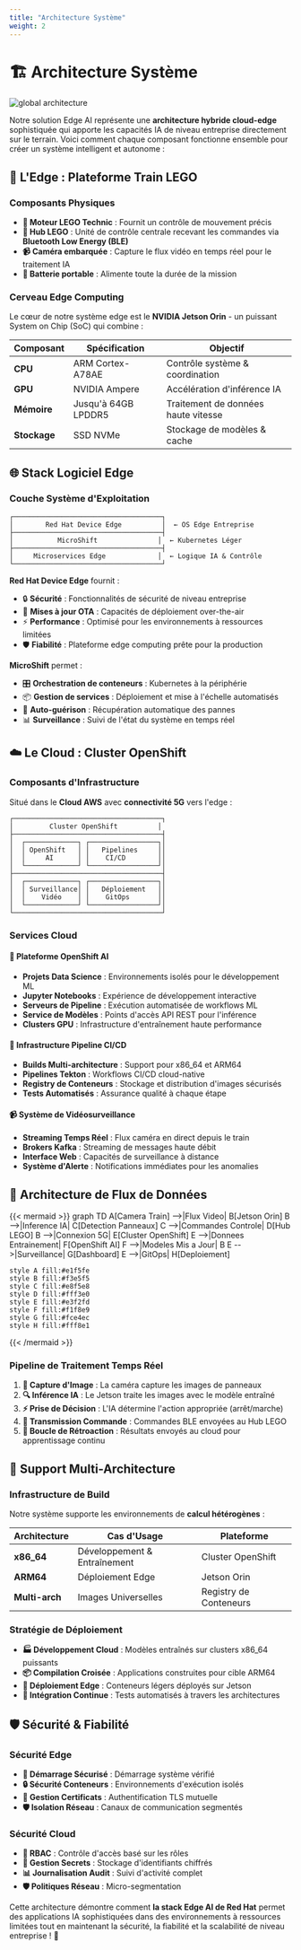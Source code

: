 ```yaml
---
title: "Architecture Système"
weight: 2
---
```


# 🏗️ Architecture Système

![global architecture](/images/architecture-global.png)

Notre solution Edge AI représente une **architecture hybride cloud-edge** sophistiquée qui apporte les capacités IA de niveau entreprise directement sur le terrain. Voici comment chaque composant fonctionne ensemble pour créer un système intelligent et autonome :

## 🚂 L'Edge : Plateforme Train LEGO

### Composants Physiques
- **🔧 Moteur LEGO Technic** : Fournit un contrôle de mouvement précis
- **🧠 Hub LEGO** : Unité de contrôle centrale recevant les commandes via **Bluetooth Low Energy (BLE)**
- **📹 Caméra embarquée** : Capture le flux vidéo en temps réel pour le traitement IA
- **🔋 Batterie portable** : Alimente toute la durée de la mission

### Cerveau Edge Computing
Le cœur de notre système edge est le **NVIDIA Jetson Orin** - un puissant System on Chip (SoC) qui combine :

| Composant | Spécification | Objectif |
|-----------|---------------|----------|
| **CPU** | ARM Cortex-A78AE | Contrôle système & coordination |
| **GPU** | NVIDIA Ampere | Accélération d'inférence IA |
| **Mémoire** | Jusqu'à 64GB LPDDR5 | Traitement de données haute vitesse |
| **Stockage** | SSD NVMe | Stockage de modèles & cache |

## 🌐 Stack Logiciel Edge

### Couche Système d'Exploitation
```
┌─────────────────────────────────────┐
│        Red Hat Device Edge          │  ← OS Edge Entreprise
├─────────────────────────────────────┤
│           MicroShift               │  ← Kubernetes Léger
├─────────────────────────────────────┤
│     Microservices Edge             │  ← Logique IA & Contrôle
└─────────────────────────────────────┘
```

**Red Hat Device Edge** fournit :
- 🔒 **Sécurité** : Fonctionnalités de sécurité de niveau entreprise
- 🔄 **Mises à jour OTA** : Capacités de déploiement over-the-air
- ⚡ **Performance** : Optimisé pour les environnements à ressources limitées
- 🛡️ **Fiabilité** : Plateforme edge computing prête pour la production

**MicroShift** permet :
- 🎛️ **Orchestration de conteneurs** : Kubernetes à la périphérie
- 📦 **Gestion de services** : Déploiement et mise à l'échelle automatisés
- 🔄 **Auto-guérison** : Récupération automatique des pannes
- 📊 **Surveillance** : Suivi de l'état du système en temps réel

## ☁️ Le Cloud : Cluster OpenShift

### Composants d'Infrastructure
Situé dans le **Cloud AWS** avec **connectivité 5G** vers l'edge :

```
┌─────────────────────────────────────┐
│         Cluster OpenShift          │
├─────────────────────────────────────┤
│  ┌─────────────┐ ┌─────────────────┐│
│  │ OpenShift   │ │   Pipelines     ││
│  │     AI      │ │    CI/CD        ││
│  └─────────────┘ └─────────────────┘│
├─────────────────────────────────────┤
│  ┌─────────────┐ ┌─────────────────┐│
│  │ Surveillance│ │   Déploiement   ││
│  │    Vidéo    │ │    GitOps       ││
│  └─────────────┘ └─────────────────┘│
└─────────────────────────────────────┘
```

### Services Cloud

#### 🤖 Plateforme OpenShift AI
- **Projets Data Science** : Environnements isolés pour le développement ML
- **Jupyter Notebooks** : Expérience de développement interactive
- **Serveurs de Pipeline** : Exécution automatisée de workflows ML
- **Service de Modèles** : Points d'accès API REST pour l'inférence
- **Clusters GPU** : Infrastructure d'entraînement haute performance

#### 🔄 Infrastructure Pipeline CI/CD
- **Builds Multi-architecture** : Support pour x86_64 et ARM64
- **Pipelines Tekton** : Workflows CI/CD cloud-native
- **Registry de Conteneurs** : Stockage et distribution d'images sécurisés
- **Tests Automatisés** : Assurance qualité à chaque étape

#### 📹 Système de Vidéosurveillance
- **Streaming Temps Réel** : Flux caméra en direct depuis le train
- **Brokers Kafka** : Streaming de messages haute débit
- **Interface Web** : Capacités de surveillance à distance
- **Système d'Alerte** : Notifications immédiates pour les anomalies

## 🔄 Architecture de Flux de Données

{{< mermaid >}}
graph TD
    A[Camera Train] -->|Flux Video| B[Jetson Orin]
    B -->|Inference IA| C[Detection Panneaux]
    C -->|Commandes Controle| D[Hub LEGO]
    B -->|Connexion 5G| E[Cluster OpenShift]
    E -->|Donnees Entrainement| F[OpenShift AI]
    F -->|Modeles Mis a Jour| B
    E -->|Surveillance| G[Dashboard]
    E -->|GitOps| H[Deploiement]
    
    style A fill:#e1f5fe
    style B fill:#f3e5f5
    style C fill:#e8f5e8
    style D fill:#fff3e0
    style E fill:#e3f2fd
    style F fill:#f1f8e9
    style G fill:#fce4ec
    style H fill:#fff8e1
{{< /mermaid >}}

### Pipeline de Traitement Temps Réel
1. **📸 Capture d'Image** : La caméra capture les images de panneaux
2. **🔍 Inférence IA** : Le Jetson traite les images avec le modèle entraîné
3. **⚡ Prise de Décision** : L'IA détermine l'action appropriée (arrêt/marche)
4. **📡 Transmission Commande** : Commandes BLE envoyées au Hub LEGO
5. **🔄 Boucle de Rétroaction** : Résultats envoyés au cloud pour apprentissage continu

## 🏢 Support Multi-Architecture

### Infrastructure de Build
Notre système supporte les environnements de **calcul hétérogènes** :

| Architecture | Cas d'Usage | Plateforme |
|-------------|-------------|------------|
| **x86_64** | Développement & Entraînement | Cluster OpenShift |
| **ARM64** | Déploiement Edge | Jetson Orin |
| **Multi-arch** | Images Universelles | Registry de Conteneurs |

### Stratégie de Déploiement
- **🏭 Développement Cloud** : Modèles entraînés sur clusters x86_64 puissants
- **📦 Compilation Croisée** : Applications construites pour cible ARM64
- **🚀 Déploiement Edge** : Conteneurs légers déployés sur Jetson
- **🔄 Intégration Continue** : Tests automatisés à travers les architectures

## 🛡️ Sécurité & Fiabilité

### Sécurité Edge
- **🔐 Démarrage Sécurisé** : Démarrage système vérifié
- **🔒 Sécurité Conteneurs** : Environnements d'exécution isolés
- **📜 Gestion Certificats** : Authentification TLS mutuelle
- **🛡️ Isolation Réseau** : Canaux de communication segmentés

### Sécurité Cloud
- **🔑 RBAC** : Contrôle d'accès basé sur les rôles
- **🔐 Gestion Secrets** : Stockage d'identifiants chiffrés
- **📊 Journalisation Audit** : Suivi d'activité complet
- **🛡️ Politiques Réseau** : Micro-segmentation

Cette architecture démontre comment **la stack Edge AI de Red Hat** permet des applications IA sophistiquées dans des environnements à ressources limitées tout en maintenant la sécurité, la fiabilité et la scalabilité de niveau entreprise ! 🚀